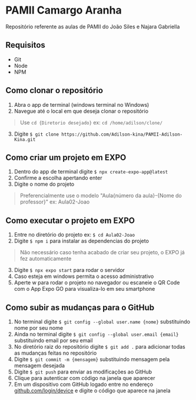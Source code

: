 # PAMII Camargo Aranha
Repositório referente as aulas de PAMII do João Siles e Najara Gabriella 

## Requisitos
- Git
- Node 
- NPM

## Como clonar o repositório 
1. Abra o app de terminal (windows terminal no Windows)
2. Navegue até o local em que deseja clonar o repositório
> Use ``cd {Diretorio desejado}`` ex: ``cd /home/adilson/clone/``
3. Digite ``$ git clone https://github.com/Adilson-kina/PAMII-Adilson-Kina.git``

## Como criar um projeto em EXPO
1. Dentro do app de terminal digite ``$ npx create-expo-app@latest``
2. Confirme a escolha apertando enter
3. Digite o nome do projeto 
> Preferencialmente use o modelo "Aula{número da aula}-{Nome do professor}" ex: Aula02-Joao

## Como executar o projeto em EXPO 
1. Entre no diretório do projeto ex: ``$ cd Aula02-Joao``
2. Digite ``$ npm i`` para instalar as dependencias do projeto
> Não necessário caso tenha acabado de criar seu projeto, o EXPO já fez automaticamente 
3. Digite ``$ npx expo start`` para rodar o servidor
4. Caso esteja em windows permita o acesso administrativo 
5. Aperte w para rodar o projeto no navegador ou escaneie o QR Code com o App Expo GO para visualiza-lo em seu smartphone

## Como subir as mudanças para o GitHub 
1. No terminal digite ``$ git config --global user.name {nome}`` substituindo nome por seu nome 
2. Ainda no terminal digite ``$ git config --global user.email {email}`` substituindo email por seu email 
3. No diretório raiz do repositório digite ``$ git add .`` para adicionar todas as mudanças feitas no repositório
4. Digite ``$ git commit -m {mensagem}`` substituindo mensagem pela mensagem desejada 
5. Digite ``$ git push`` para enviar as modificações ao GitHub 
6. Clique para autenticar com código na janela que aparecer 
7. Em um dispositivo com GitHub logado entre no endereço [github.com/login/device](https://github.com/login/device) e digite o código que aparece na janela
